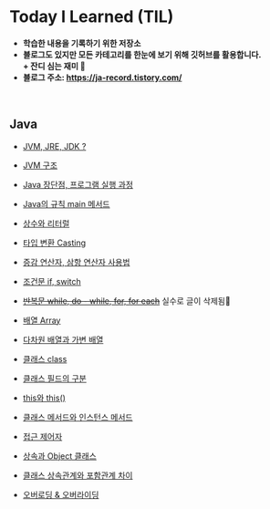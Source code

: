 # Today I Learned (TIL)
- **학습한 내용을 기록하기 위한 저장소**
- **블로그도 있지만 모든 카테고리를 한눈에 보기 위해 깃허브를 활용합니다.** <br>
 **&#43; 잔디 심는 재미 🌿**
- **블로그 주소: https://ja-record.tistory.com/**

<br>

## Java
- [JVM, JRE, JDK ?](https://ja-record.tistory.com/5)

- [JVM 구조](https://ja-record.tistory.com/27)

- [Java 장단점, 프로그램 실행 과정](https://ja-record.tistory.com/7)

- [Java의 규칙 main 메서드](https://ja-record.tistory.com/9)

- [상수와 리터럴](https://ja-record.tistory.com/10?category=964217)

- [타입 변환 Casting](https://ja-record.tistory.com/11?category=964217)

- [증감 연산자, 삼항 연산자 사용법](https://ja-record.tistory.com/12?category=964217)

- [조건문 if, switch](https://ja-record.tistory.com/13?category=964217)

- ~~[반복문 while, do - while, for, for each](https://ja-record.tistory.com/14)~~ 실수로 글이 삭제됨🥲

- [배열 Array](https://ja-record.tistory.com/17)

- [다차원 배열과 가변 배열](https://ja-record.tistory.com/19)

- [클래스 class](https://ja-record.tistory.com/21)

- [클래스 필드의 구분](https://ja-record.tistory.com/22)

- [this와 this()](https://ja-record.tistory.com/23)

- [클래스 메서드와 인스턴스 메서드](https://ja-record.tistory.com/25)

- [접근 제어자](https://ja-record.tistory.com/28)

- [상속과 Object 클래스](https://ja-record.tistory.com/30)

- [클래스 상속관계와 포함관계 차이](https://ja-record.tistory.com/31)

- [오버로딩 & 오버라이딩](https://ja-record.tistory.com/32)
